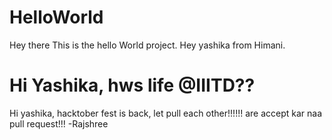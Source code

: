 # HelloWorld
Hey there This is the hello World project. 
Hey yashika from Himani.
# Hi Yashika, hws life @IIITD??

Hi yashika, hacktober fest is back, let pull each other!!!!!!
are accept kar naa pull request!!!
-Rajshree
